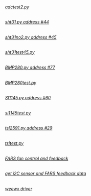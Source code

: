 ###### [adctest2.py](https://goo.gl/Xz3rJs) #
###### [sht31.py address #44](https://goo.gl/xpkXft) #
###### [sht31no2.py address #45](https://goo.gl/aYgAqz) #
###### [sht31test45.py](https://goo.gl/Xvreau) #
###### [BMP280.py address #77](https://goo.gl/Azso95) #
###### [BMP280test.py](https://goo.gl/uJGxeZ) #
###### [SI1145.py address #60](https://goo.gl/YTI9wA) #
###### [si1145test.py](https://goo.gl/zuTXIl) #
###### [tsl2591.py address #29](https://goo.gl/VjOmpS) #
###### [tsltest.py](https://goo.gl/YG5EIN) #
###### [FARS fan control and feedback](https://goo.gl/s4lYzv) #
###### [get i2C sensor and FARS feedback data](https://goo.gl/6wHKNw) #
###### [weewx driver](https://goo.gl/Cmtuo9) #